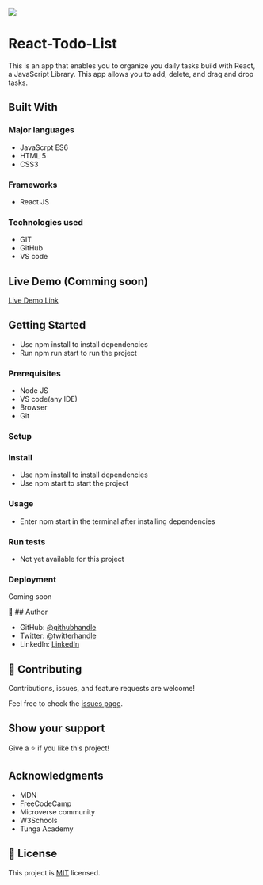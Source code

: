 ![](https://img.shields.io/badge/Microverse-blueviolet)

# React-Todo-List
This is an app that enables you to organize you daily tasks build with React, a JavaScript Library. This app allows you to add, delete, and drag and drop tasks. 

## Built With

### Major languages
 - JavaScrpt ES6
 - HTML 5
 - CSS3

### Frameworks
- React JS
### Technologies used
- GIT
- GitHub
- VS code

## Live Demo (Comming soon)

[Live Demo Link](https://www.google.com)


## Getting Started

- Use npm install to install dependencies
- Run npm run start to run the project

### Prerequisites
  - Node JS
  - VS code(any IDE)
  - Browser
  - Git

### Setup

### Install
- Use npm install to install dependencies
- Use npm start to start the project

### Usage
- Enter  npm start in the terminal after installing dependencies

### Run tests
- Not yet available for this project

### Deployment
Coming soon

👤 ## Author

- GitHub: [@githubhandle](https://github.com/githubhandle)
- Twitter: [@twitterhandle](https://twitter.com/twitterhandle)
- LinkedIn: [LinkedIn](https://linkedin.com/in/linkedinhandle)


## 🤝 Contributing

Contributions, issues, and feature requests are welcome!

Feel free to check the [issues page](../../issues/).

## Show your support

Give a ⭐️ if you like this project!

## Acknowledgments

- MDN
- FreeCodeCamp
- Microverse community
- W3Schools
- Tunga Academy


## 📝 License

This project is [MIT](./MIT.md) licensed.
